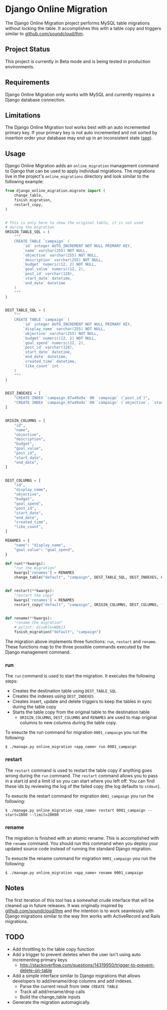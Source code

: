 # Django Online Migration

The Django Online Migration project performs MySQL table migrations without locking the table. It accomplishes this with a table copy and triggers similar to [github.com/soundcloud/lhm](https://github.com/soundcloud/lhm).

## Project Status

This project is currently in Beta mode and is being tested in production environments.

## Requirements

Django Online Migration only works with MySQL and currently requires a Django database connection.

## Limitations

The Django Online Migration tool works best with an auto incremented primary key. If your primary key is not auto incremented and not sorted by insertion order your database may end up in an inconsistent state ([see](https://github.com/dmcaulay/django_online_migration/blob/master/django_online_migration/migrate.py#L226)).

## Usage

Django Online Migration adds an `online_migration` management command to Django that can be used to apply individual migrations. The migrations live in the project's `online_migrations` directory and look similar to the following example:

```py
from django_online_migration.migrate import (
    change_table,
    finish_migration,
    restart_copy,
)


# This is only here to show the original table, it is not used
# during the migration
ORIGIN_TABLE_SQL = (
    """
    CREATE TABLE `campaign` (
        `id` integer AUTO_INCREMENT NOT NULL PRIMARY KEY,
        `name` varchar(255) NOT NULL,
        `objective` varchar(255) NOT NULL,
        `description` varchar(255) NOT NULL,
        `budget` numeric(12, 2) NOT NULL,
        `goal_value` numeric(12, 2),
        `post_id` varchar(128),
        `start_date` datetime,
        `end_date` datetime
    )
    """
)


DEST_TABLE_SQL = (
    """
    CREATE TABLE `campaign` (
        `id` integer AUTO_INCREMENT NOT NULL PRIMARY KEY,
        `display_name` varchar(255) NOT NULL,
        `objective` varchar(255) NOT NULL,
        `budget` numeric(12, 2) NOT NULL,
        `goal_spend` numeric(12, 2),
        `post_id` varchar(128),
        `start_date` datetime,
        `end_date` datetime,
        `created_time` datetime,
        `like_count` int
    )
    """
)


DEST_INDEXES = [
    "CREATE INDEX `campaign_87a49a9a` ON `campaign` (`post_id`)",
    "CREATE INDEX `campaign_87a49a9z` ON `campaign` (`objective`, `start_date`)",
]


ORIGIN_COLUMNS = [
    "id",
    "name",
    "objective",
    "description",
    "budget",
    "goal_value",
    "post_id",
    "start_date",
    "end_date",
]


DEST_COLUMNS = [
    "id",
    "display_name",
    "objective",
    "budget",
    "goal_spend",
    "post_id",
    "start_date",
    "end_date",
    "created_time",
    "like_count",
]

RENAMES = {
    "name": "display_name",
    "goal_value": "goal_spend",
}

def run(**kwargs):
    "run the migration"
    kwargs['renames'] = RENAMES
    change_table("default", "campaign", DEST_TABLE_SQL, DEST_INDEXES, ORIGIN_COLUMNS, DEST_COLUMNS, **kwargs)


def restart(**kwargs):
    "restart the copy"
    kwargs['renames'] = RENAMES
    restart_copy("default", "campaign", ORIGIN_COLUMNS, DEST_COLUMNS, **kwargs)


def rename(**kwargs):
    "rename the migration"
    # pylint: disable=W0613
    finish_migration("default", "campaign")
```

The migration above implements three functions: `run`, `restart` and `rename`. These functions map to the three possible commands executed by the Django management command.

### run

The `run` command is used to start the migration. It executes the following steps:
* Creates the destination table using `DEST_TABLE_SQL`
* Creates the indexes using `DEST_INDEXES`
* Creates  insert, update and delete triggers to keep the tables in sync during the table copy
* Starts the table copy from the original table to the destination table
  * `ORIGIN_COLUMNS`, `DEST_COLUMNS` and `RENAMES` are used to map original columns to new columns during the table copy.

To exeucte the run command for migration `0001_campaign` you run the following:

```
$ ./manage.py online_migration <app_name> run 0001_campaign
```

### restart

The `restart` command is used to restart the table copy if anything goes wrong during the `run` command. The `restart` command allows you to pass in a start id and a limit id so you can start where you left off. You can find these ids by reviewing the log of the failed copy (the log defaults to `stdout`). 

To exeucte the restart command for migration `0001_campaign` you run the following:

```
$ ./manage.py online_migration <app_name> restart 0001_campaign --start=1000 --limit=20000
```

### rename

The migration is finished with an atomic rename. This is accomplished with the `rename` command. You should run this command when you deploy your updated source code instead of running the standard Django migration.

To exeucte the rename command for migration `0001_campaign` you run the following:

```
$ ./manage.py online_migration <app_name> rename 0001_campaign
```

## Notes

The first iteration of this tool has a somewhat crude interface that will be cleaned up in future releases. It was originally inspired by [github.com/soundcloud/lhm](https://github.com/soundcloud/lhm) and the intention is to work seamlessly with Django migrations similar to the way lhm works with ActiveRecord and Rails migrations.

## TODO

* Add throttling to the table copy function
* Add a trigger to prevent deletes when the user isn't using auto incrementing primary keys
  * http://stackoverflow.com/questions/14319950/trigger-to-prevent-delete-on-table
* Add a simple interface similar to Django migrations that allows developers to add/rename/drop columns and add indexes.
  * Parse the current result from `SHOW CREATE TABLE`
  * Track all add/rename/drop calls
  * Build the change_table inputs
* Generate the migration automagically.

